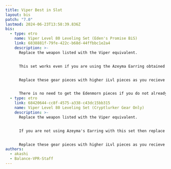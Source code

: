 ```yaml
---
title: Viper Best in Slot
layout: bis
patch: "7.0"
lastmod: 2024-06-23T13:58:39.836Z
bis:
  - type: etro
    name: Viper Level 80 Leveling Set (Eden's Promise BiS)
    link: 6838881f-79fe-422c-b68d-44ffbbc1e2a4
    description: >-
      Replace the weapon listed with the Viper equivalent.


      This set works even if you are using the Azeyma Earring obtained via the Dawntrail Pre-order bonus.


      Replace these gear pieces with higher iLvl pieces as you recieve them.


      There is no need to get the Edenmorn pieces if you do not already have them, you can use all Cryptlurker gear instead, shown below.
  - type: etro
    link: 68420644-cc8f-4575-a338-c43dc15bb315
    name: Viper Level 80 Leveling Set (Cryptlurker Gear Only)
    description: >-
      Replace the weapon listed with the Viper equivalent.


      If you are not using Azeyma's Earring with this set then replace one Direct Hit materia with a Determination materia.


      Replace these gear pieces with higher iLvl pieces as you recieve them.
authors:
  - akashi
  - Balance-VPR-Staff
---
```

